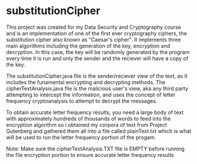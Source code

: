 # substitutionCipher

This project was created for my Data Security and Cryptography course and is an implementation of one of the first ever cryptography ciphers, the substitution cipher also known as "Caesar's cipher".
It implements three main algorithms including the generation of the key, encryption and decryption.
In this case, the key will be randomly generated by the program every time it is run and only the sender and the reciever will have a copy of the key.

The substitutionCipher.java file is the sender/reciever view of the text, as it includes the funamental encrypting and decrypting methods.
The cipherTextAnalysis.java file is the malicious user's view, aka any third party attempting to intercept the information, and uses the concept of letter frequency cryptoanalysis to attempt to decrypt the messages.

To obtain accurate letter frequency results, you need a large body of text with approximately hundreds of thousands of words to feed into the encryption algorithm so i obtained my corpora of text from Project Gutenberg and gathered them all into a file called plainText.txt which is what will be used to run the letter frequency portion of the progam.

Note:
Make sure the cipherTextAnalysis.TXT file is EMPTY before running the file encryption portion to ensure accurate letter frequency results
